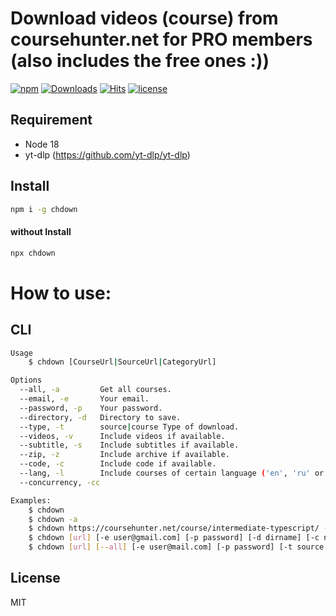 # Download videos (course) from coursehunter.net for PRO members (also includes the free ones :))

[![npm](https://badgen.net/npm/v/chdown)](https://www.npmjs.com/package/chdown)
[![Downloads](https://img.shields.io/npm/dm/chdown.svg?style=flat)](https://www.npmjs.org/package/chdown)
[![Hits](https://hits.seeyoufarm.com/api/count/incr/badge.svg?url=https%3A%2F%2Fgithub.com%2Fmuhamed-didovic%2Ffmdown&count_bg=%2379C83D&title_bg=%23555555&icon=&icon_color=%23E7E7E7&title=hits&edge_flat=false)](https://hits.seeyoufarm.com)
[![license](https://flat.badgen.net/github/license/muhamed-didovic/fmdown)](https://github.com/muhamed-didovic/fmdown/blob/master/LICENSE)

## Requirement
- Node 18
- yt-dlp (https://github.com/yt-dlp/yt-dlp)

## Install
```sh
npm i -g chdown
```

#### without Install
```sh
npx chdown
```

# How to use:

## CLI
```sh
Usage
    $ chdown [CourseUrl|SourceUrl|CategoryUrl]

Options
  --all, -a         Get all courses.
  --email, -e       Your email.
  --password, -p    Your password.
  --directory, -d   Directory to save.
  --type, -t        source|course Type of download.
  --videos, -v      Include videos if available.
  --subtitle, -s    Include subtitles if available.
  --zip, -z         Include archive if available.
  --code, -c        Include code if available.
  --lang, -l        Include courses of certain language ('en', 'ru' or 'both')
  --concurrency, -cc

Examples:
    $ chdown
    $ chdown -a
    $ chdown https://coursehunter.net/course/intermediate-typescript/ -t course
    $ chdown [url] [-e user@gmail.com] [-p password] [-d dirname] [-c number] [-t source]
    $ chdown [url] [--all] [-e user@mail.com] [-p password] [-t source|course] [-v yes|no] [-s yes|no] [-z yes|no] [-c yes|no] [-l English|Русский|all] [-d path-to-directory] [-cc concurrency-number]
```


## License
MIT
